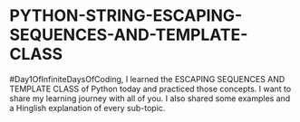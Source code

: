 # PYTHON-STRING-ESCAPING-SEQUENCES-AND-TEMPLATE-CLASS
#Day1OfInfiniteDaysOfCoding, I learned the ESCAPING SEQUENCES AND TEMPLATE CLASS of Python today and practiced those concepts. I want to share my learning journey with all of you. I also shared some examples and a Hinglish explanation of every sub-topic.
